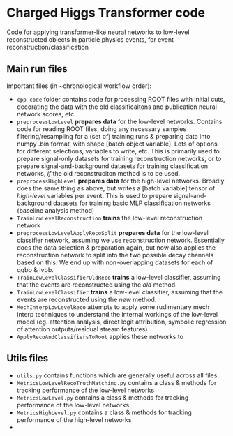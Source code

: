 # Charged Higgs Transformer code
Code for applying transformer-like neural networks to low-level reconstructed objects in particle physics events, for event reconstruction/classification

## Main run files
Important files (in ~chronological workflow order):
- `cpp_code` folder contains code for processing ROOT files with initial cuts, decorating the data with the old classificaitons and publication neural network scores, etc.
- `preprocessLowLevel` **prepares data** for the low-level networks. Contains code for reading ROOT files, doing any necessary samples filtering/resampling for a (set of) training runs & preparing data into numpy .bin format, with shape [batch object variable]. Lots of options for different selections, variables to write, etc. This is primarily used to prepare signal-only datasets for training reconstruction networks, or to prepare signal-and-background datasets for training classification networks, *if* the old reconstruciton method is to be used.
- `preprocessHighLevel` **prepares data** for the high-level networks. Broadly does the same thing as above, but writes a [batch variable] tensor of *high-level* variables per event. This is used to prepare signal-and-background datasets for training basic MLP classification networks (baseline analysis method)
- `TrainLowLevelReconstruction` **trains** the low-level reconstruction network
- `preprocessLowLevelApplyRecoSplit` **prepares data** for the low-level classifier network, assuming we use reconstruction network. Essentially does the data selection & preparation again, but now also applies the reconstruction network to split into the two possible decay channels based on this. We end up with non-overlapping datasets for each of qqbb & lvbb.
- `TrainLowLevelClassifierOldReco` **trains** a low-level classifier, assuming that the events are reconstructed using the *old* method.
- `TrainLowLevelClassifier` **trains** a low-level classifier, assuming that the events are reconstructed using the *new* method.
- `MechInterpLowLevelReco` attempts to apply some rudimentary mech interp techniques to understand the internal workings of the low-level model (eg. attention analysis, direct logit attribution, symbolic regression of attention outputs/residual stream features)
- `ApplyRecoAndClassifiersToRoot` applies these networks to

## Utils files
- `utils.py` contains functions which are generally useful across all files
- `MetricsLowLevelRecoTruthMatching.py` contains a class & methods for tracking performance of the low-level networks
- `MetricsLowLevel.py` contains a class & methods for tracking performance of the low-level networks
- `MetricsHighLevel.py` contains a class & methods for tracking performance of the high-level networks
- 